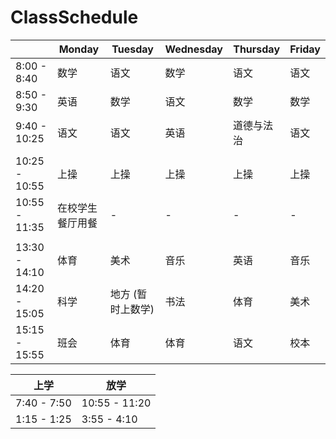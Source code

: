 
# ClassSchedule

||Monday|Tuesday|Wednesday|Thursday|Friday|
| ----------- | ---- | ---- | ---- | ---- | ---- |
| 8:00 - 8:40 | 数学 | 语文 | 数学 | 语文 | 语文 |
| 8:50 - 9:30 | 英语 | 数学 | 语文 | 数学 | 数学 |
| 9:40 - 10:25 | 语文 | 语文 | 英语 | 道德与法治 | 语文 |
|  |   |      |      |      |      |
| 10:25 - 10:55 | 上操 | 上操 | 上操 | 上操 | 上操 |
| 10:55 - 11:35 | 在校学生餐厅用餐 | - | - | - | - |
|  |   |      |      |      |      |
| 13:30 - 14:10 | 体育 | 美术 | 音乐 | 英语 | 音乐 |
| 14:20 - 15:05 | 科学 | 地方 (暂时上数学) | 书法 | 体育 | 美术 |
| 15:15 - 15:55 | 班会 | 体育 | 体育 | 语文 | 校本 |


| 上学        | 放学          |
| ----------- | ------------- |
| 7:40 - 7:50 | 10:55 - 11:20 |
| 1:15 - 1:25 | 3:55 - 4:10   |


